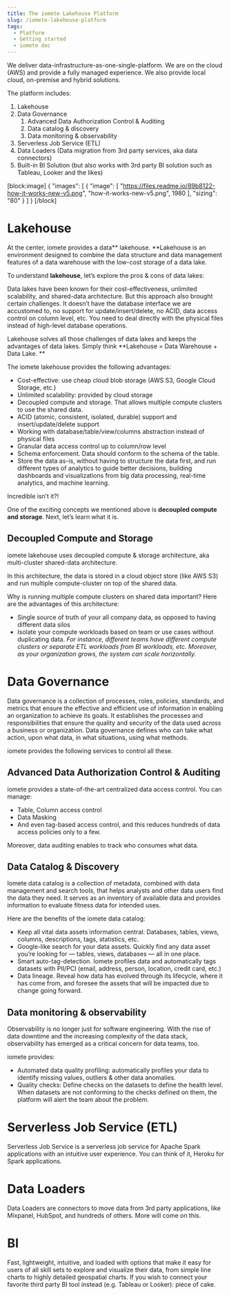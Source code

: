 ```yaml
---
title: The iomete Lakehouse Platform
slug: /iomete-lakehouse-platform
tags:
  - Platform
  - Getting started
  - iomete doc
---
```


We deliver data-infrastructure-as-one-single-platform. We are on the cloud (AWS) and provide a fully managed experience. We also provide local cloud, on-premise and hybrid solutions.

The platform includes:

1. Lakehouse
2. Data Governance
   1. Advanced Data Authorization Control & Auditing
   2. Data catalog & discovery
   3. Data monitoring & observability
3. Serverless Job Service (ETL)
4. Data Loaders (Data migration from 3rd party services, aka data connectors)
5. Built-in BI Solution (but also works with 3rd party BI solution such as Tableau, Looker and the likes)

[block:image]
{
  "images": [
    {
      "image": [
        "https://files.readme.io/89b8122-how-it-works-new-v5.png",
        "how-it-works-new-v5.png",
        1980
      ],
      "sizing": "80"
    }
  ]
}
[/block]

Lakehouse
=========

At the center, iomete provides a data** lakehouse. **Lakehouse is an environment designed to combine the data structure and data management features of a data warehouse with the low-cost storage of a data lake.

To understand **lakehouse**, let’s explore the pros & cons of data lakes: 

Data lakes have been known for their cost-effectiveness, unlimited scalability, and shared-data architecture. But this approach also brought certain challenges. It doesn’t have the database interface we are accustomed to, no support for update/insert/delete, no ACID, data access control on column level, etc. You need to deal directly with the physical files instead of high-level database operations.

Lakehouse solves all those challenges of data lakes and keeps the advantages of data lakes. Simply think **Lakehouse = Data Warehouse + Data Lake. **

The iomete lakehouse provides the following advantages:

- Cost-effective: use cheap cloud blob storage (AWS S3, Google Cloud Storage, etc.)
- Unlimited scalability: provided by cloud storage
- Decoupled compute and storage. That allows multiple compute clusters to use the shared data. 
- ACID (atomic, consistent, isolated, durable) support and insert/update/delete support
- Working with database/table/view/columns abstraction instead of physical files
- Granular data access control up to column/row level
- Schema enforcement. Data should conform to the schema of the table.
- Store the data as-is, without having to structure the data first, and run different types of analytics to guide better decisions, building dashboards and visualizations from big data processing, real-time analytics, and machine learning. 

Incredible isn’t it?!

One of the exciting concepts we mentioned above is **decoupled compute and storage**. Next, let’s learn what it is.

Decoupled Compute and Storage
-----------------------------

iomete lakehouse uses decoupled compute & storage architecture, aka multi-cluster shared-data architecture.

In this architecture, the data is stored in a cloud object store (like AWS S3) and run multiple compute-cluster on top of the shared data. 

Why is running multiple compute clusters on shared data important? Here are the advantages of this architecture:

- Single source of truth of your all company data, as opposed to having different data silos
- Isolate your compute workloads based on team or use cases without duplicating data. _For instance, different teams have different compute clusters or separate ETL workloads from BI workloads, etc. Moreover, as your organization grows, the system can scale horizontally._

Data Governance
===============

Data governance is a collection of processes, roles, policies, standards, and metrics that ensure the effective and efficient use of information in enabling an organization to achieve its goals. It establishes the processes and responsibilities that ensure the quality and security of the data used across a business or organization. Data governance defines who can take what action, upon what data, in what situations, using what methods.

iomete provides the following services to control all these. 

Advanced Data Authorization Control & Auditing
----------------------------------------------

iomete provides a state-of-the-art centralized data access control. You can manage:

- Table, Column access control
- Data Masking
- And even tag-based access control, and this reduces hundreds of data access policies only to a few.

Moreover, data auditing enables to track who consumes what data.

Data Catalog & Discovery
------------------------

Iomete data catalog is a collection of metadata, combined with data management and search tools, that helps analysts and other data users find the data they need. It serves as an inventory of available data and provides information to evaluate fitness data for intended uses.

Here are the benefits of the iomete data catalog:

- Keep all vital data assets information central: Databases, tables, views, columns, descriptions, tags, statistics, etc.
- Google-like search for your data assets. Quickly find any data asset you’re looking for — tables, views, databases — all in one place.
- Smart auto-tag-detection. Iomete profiles data and automatically tags datasets with PII/PCI (email, address, person, location, credit card, etc.)
- Data lineage. Reveal how data has evolved through its lifecycle, where it has come from, and foresee the assets that will be impacted due to change going forward.

Data monitoring & observability
-------------------------------

Observability is no longer just for software engineering. With the rise of data downtime and the increasing complexity of the data stack, observability has emerged as a critical concern for data teams, too.

iomete provides:

- Automated data quality profiling: automatically profiles your data to identify missing values, outliers & other data anomalies. 
- Quality checks: Define checks on the datasets to define the health level. When datasets are not conforming to the checks defined on them, the platform will alert the team about the problem.

Serverless Job Service (ETL)
============================

Serverless Job Service is a serverless job service for Apache Spark applications with an intuitive user experience. You can think of it, Heroku for Spark applications.

Data Loaders
============

Data Loaders are connectors to move data from 3rd party applications, like Mixpanel, HubSpot, and hundreds of others. More will come on this.

BI
==

Fast, lightweight, intuitive, and loaded with options that make it easy for users of all skill sets to explore and visualize their data, from simple line charts to highly detailed geospatial charts. If you wish to connect your favorite third party BI tool instead (e.g. Tableau or Looker): piece of cake.
